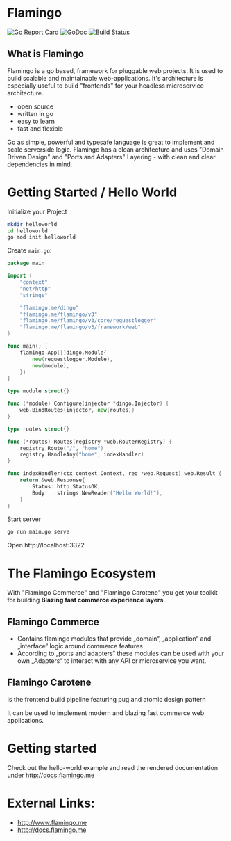 
# Flamingo
[![Go Report Card](https://goreportcard.com/badge/github.com/i-love-flamingo/flamingo)](https://goreportcard.com/report/github.com/i-love-flamingo/flamingo) [![GoDoc](https://godoc.org/github.com/i-love-flamingo/flamingo?status.svg)](https://godoc.org/github.com/i-love-flamingo/flamingo) [![Build Status](https://travis-ci.org/i-love-flamingo/flamingo.svg)](https://travis-ci.org/i-love-flamingo/flamingo)

## What is Flamingo

Flamingo is a go based, framework for pluggable web projects.
It is used to build scalable and maintainable web-applications. 
It's architecture is especially useful to build "frontends" for your headless microservice architecture.


* open source 
* written in go
* easy to learn
* fast and flexible

Go as simple, powerful and typesafe language is great to implement and scale serverside logic.
Flamingo has a clean architecture and uses "Domain Driven Design" and "Ports and Adapters" Layering - with clean and clear dependencies in mind.

# Getting Started / Hello World

Initialize your Project

```bash
mkdir helloworld
cd helloworld
go mod init helloworld
```

Create `main.go`:
```go
package main

import (
	"context"
	"net/http"
	"strings"

	"flamingo.me/dingo"
	"flamingo.me/flamingo/v3"
	"flamingo.me/flamingo/v3/core/requestlogger"
	"flamingo.me/flamingo/v3/framework/web"
)

func main() {
	flamingo.App([]dingo.Module{
		new(requestlogger.Module),
		new(module),
	})
}

type module struct{}

func (*module) Configure(injector *dingo.Injector) {
	web.BindRoutes(injector, new(routes))
}

type routes struct{}

func (*routes) Routes(registry *web.RouterRegistry) {
	registry.Route("/", "home")
	registry.HandleAny("home", indexHandler)
}

func indexHandler(ctx context.Context, req *web.Request) web.Result {
	return &web.Response{
		Status: http.StatusOK,
		Body:   strings.NewReader("Hello World!"),
	}
}
```

Start server
```bash
go run main.go serve
``` 

Open http://localhost:3322

# The Flamingo Ecosystem 
With "Flamingo Commerce" and "Flamingo Carotene" you get your toolkit for building **Blazing fast commerce experience layers**

## Flamingo Commerce

* Contains flamingo modules that provide „domain“, „application“ and „interface“ logic around commerce features
* According to „ports and adapters“ these modules can be used with your own „Adapters“ to interact with any API or microservice you want.

## Flamingo Carotene
Is the frontend build pipeline featuring pug and atomic design pattern

It can be used to implement modern and blazing fast commerce web applications.

# Getting started

Check out the hello-world example
and read the rendered documentation under http://docs.flamingo.me

# External Links:
* http://www.flamingo.me
* http://docs.flamingo.me
